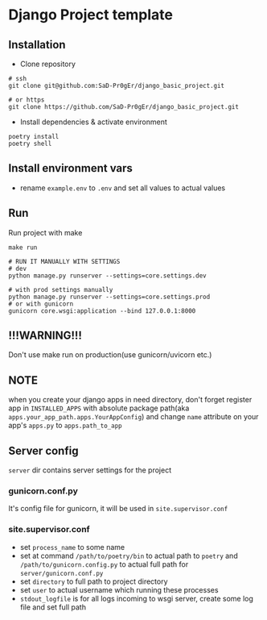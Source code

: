 # Django Project template


## Installation

* Clone repository
```shell
# ssh
git clone git@github.com:SaD-Pr0gEr/django_basic_project.git

# or https
git clone https://github.com/SaD-Pr0gEr/django_basic_project.git
```

* Install dependencies & activate environment
```shell
poetry install
poetry shell
```

## Install environment vars
* rename `example.env` to `.env` and set all values to actual values

## Run
Run project with make
```shell
make run

# RUN IT MANUALLY WITH SETTINGS
# dev
python manage.py runserver --settings=core.settings.dev

# with prod settings manually
python manage.py runserver --settings=core.settings.prod
# or with gunicorn
gunicorn core.wsgi:application --bind 127.0.0.1:8000
```
## !!!WARNING!!!
Don't use make run on production(use gunicorn/uvicorn etc.)

## NOTE
when you create your django apps in need directory, don't  forget register app in `INSTALLED_APPS` 
with absolute package path(aka `apps.your_app_path.apps.YourAppConfig`) and change `name` attribute 
on your app's `apps.py` to `apps.path_to_app`

## Server config
`server` dir contains server settings for the project

### gunicorn.conf.py
It's config file for gunicorn, it will be used in `site.supervisor.conf`

### site.supervisor.conf
* set `process_name` to some name
* set at command `/path/to/poetry/bin` to actual path to `poetry` and `/path/to/gunicorn.config.py` 
  to actual full path for `server/gunicorn.conf.py`
* set `directory` to full path to project directory
* set `user` to actual username which running these processes
* `stdout_logfile` is for all logs incoming to wsgi server, create some log file and set full path 
